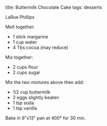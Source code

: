title: Buttermilk Chocolate Cake
tags: desserts

LaRue Phillips

Melt together:

* 1 stick margarine
* 1 cup water
* 4 Tbs cocoa (may reduce)

Mix together:

* 2 cups flour
* 2 cups sugar

Mix the two mixtures above then add:

* 1/2 cup buttermilk
* 2 eggs slightly beaten
* 1 tsp soda
* 1 tsp vanilla

Bake in  9"x13" pan at 400° for 30 min.
